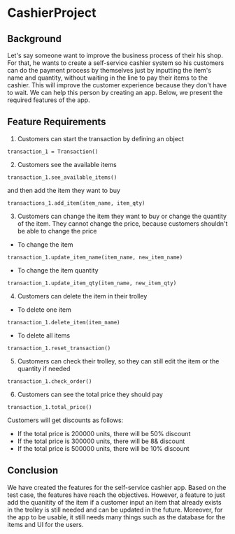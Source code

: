# CashierProject

## Background
Let's say someone want to improve the business process of their his shop. For that, he wants to create a self-service cashier system so his customers can do the payment process by themselves just by inputting the item's name and quantity, without waiting in the line to pay their items to the cashier. This will improve the customer experience because they don't have to wait. We can help this person by creating an app. Below, we present the required features of the app.

## Feature Requirements
1. Customers can start the transaction by defining an object
```
transaction_1 = Transaction()
```

2. Customers see the available items 
```
transaction_1.see_available_items()
```
and then add the item they want to buy
```
transactions_1.add_item(item_name, item_qty)
```

3. Customers can change the item they want to buy or change the quantity of the item. They cannot change the price, because customers shouldn't be able to change the price
- To change the item
```
transaction_1.update_item_name(item_name, new_item_name)
```
- To change the item quantity
```
transaction_1.update_item_qty(item_name, new_item_qty)
```

4. Customers can delete the item in their trolley
- To delete one item
```
transaction_1.delete_item(item_name)
``` 
- To delete all items
```
transaction_1.reset_transaction()
```

5. Customers can check their trolley, so they can still edit the item or the quantity if needed
```
transaction_1.check_order()
```

6. Customers can see the total price they should pay
```
transaction_1.total_price()
```
Customers will get discounts as follows:
- If the total price is 200000 units, there will be 50% discount
- If the total price is 300000 units, there will be 8& discount
- If the total price is 500000 units, there will be 10% discount 

## Conclusion

We have created the features for the self-service cashier app. Based on the test case, the features have reach the objectives. However, a feature to just add the quanitity of the item if a customer input an item that already exists in the trolley is still needed and can be updated in the future. Moreover, for the app to be usable, it still needs many things such as the database for the items and UI for the users. 